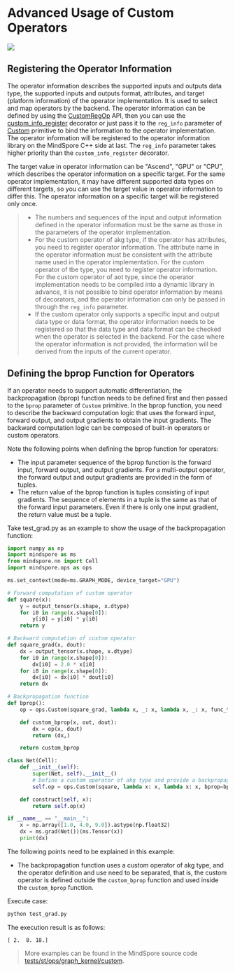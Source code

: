 # Advanced Usage of Custom Operators

<a href="https://gitee.com/mindspore/docs/blob/master/tutorials/experts/source_en/operation/op_custom_adv.md" target="_blank"><img src="https://mindspore-website.obs.cn-north-4.myhuaweicloud.com/website-images/master/resource/_static/logo_source_en.png"></a>

## Registering the Operator Information

The operator information describes the supported inputs and outputs data type, the supported inputs and outputs format, attributes, and target (platform information) of the operator implementation. It is used to select and map operators by the backend. The operator information can be defined by using the [CustomRegOp](https://www.mindspore.cn/docs/en/master/api_python/ops/mindspore.ops.CustomRegOp.html#mindspore-ops-customregop) API, then you can use the [custom_info_register](https://www.mindspore.cn/docs/en/master/api_python/ops/mindspore.ops.custom_info_register.html#mindspore-ops-custom-info-register) decorator or just pass it to the `reg_info` parameter of [Custom](https://www.mindspore.cn/docs/en/master/api_python/ops/mindspore.ops.Custom.html#mindspore-ops-custom) primitive to bind the information to the operator implementation. The operator information will be registered to the operator information library on the MindSpore C++ side at last. The `reg_info` parameter takes higher priority than the `custom_info_register` decorator.

The target value in operator information can be "Ascend", "GPU" or "CPU", which describes the operator information on a specific target. For the same operator implementation, it may have different supported data types on different targets, so you can use the target value in operator information to differ this. The operator information on a specific target will be registered only once.

> - The numbers and sequences of the input and output information defined in the operator information must be the same as those in the parameters of the operator implementation.
> - For the custom operator of akg type, if the operator has attributes, you need to register operator information. The attribute name in the operator information must be consistent with the attribute name used in the operator implementation. For the custom operator of tbe type, you need to register operator information. For the custom operator of aot type, since the operator implementation needs to be compiled into a dynamic library in advance, it is not possible to bind operator information by means of decorators, and the operator information can only be passed in through the `reg_info` parameter.
> - If the custom operator only supports a specific input and output data type or data format, the operator information needs to be registered so that the data type and data format can be checked when the operator is selected in the backend. For the case where the operator information is not provided, the information will be derived from the inputs of the current operator.

## Defining the bprop Function for Operators

If an operator needs to support automatic differentiation, the backpropagation (bprop) function needs to be defined first and then passed to the `bprop` parameter of `Custom` primitive. In the bprop function, you need to describe the backward computation logic that uses the forward input, forward output, and output gradients to obtain the input gradients. The backward computation logic can be composed of built-in operators or custom operators.

Note the following points when defining the bprop function for operators:

- The input parameter sequence of the bprop function is the forward input, forward output, and output gradients. For a multi-output operator, the forward output and output gradients are provided in the form of tuples.
- The return value of the bprop function is tuples consisting of input gradients. The sequence of elements in a tuple is the same as that of the forward input parameters. Even if there is only one input gradient, the return value must be a tuple.

Take test_grad.py as an example to show the usage of the backpropagation function:

```python
import numpy as np
import mindspore as ms
from mindspore.nn import Cell
import mindspore.ops as ops

ms.set_context(mode=ms.GRAPH_MODE, device_target="GPU")

# Forward computation of custom operator
def square(x):
    y = output_tensor(x.shape, x.dtype)
    for i0 in range(x.shape[0]):
        y[i0] = y[i0] * y[i0]
    return y

# Backward computation of custom operator
def square_grad(x, dout):
    dx = output_tensor(x.shape, x.dtype)
    for i0 in range(x.shape[0]):
        dx[i0] = 2.0 * x[i0]
    for i0 in range(x.shape[0]):
        dx[i0] = dx[i0] * dout[i0]
    return dx

# Backpropagation function
def bprop():
    op = ops.Custom(square_grad, lambda x, _: x, lambda x, _: x, func_type="akg")

    def custom_bprop(x, out, dout):
        dx = op(x, dout)
        return (dx,)

    return custom_bprop

class Net(Cell):
    def __init__(self):
        super(Net, self).__init__()
        # Define a custom operator of akg type and provide a backpropagation function
        self.op = ops.Custom(square, lambda x: x, lambda x: x, bprop=bprop(), func_type="akg")

    def construct(self, x):
        return self.op(x)

if __name__ == "__main__":
    x = np.array([1.0, 4.0, 9.0]).astype(np.float32)
    dx = ms.grad(Net())(ms.Tensor(x))
    print(dx)
```

The following points need to be explained in this example:

- The backpropagation function uses a custom operator of akg type, and the operator definition and use need to be separated, that is, the custom operator is defined outside the `custom_bprop` function and used inside the `custom_bprop` function.

Execute case:

```bash
python test_grad.py
```

The execution result is as follows:

```text
[ 2.  8. 18.]
```

> More examples can be found in the MindSpore source code [tests/st/ops/graph_kernel/custom](https://gitee.com/mindspore/mindspore/tree/master/tests/st/ops/graph_kernel/custom).
